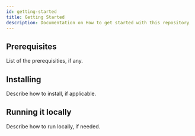 ```yaml
---
id: getting-started
title: Getting Started
description: Documentation on How to get started with this repository
---
```


## Prerequisites

List of the prerequisities, if any.

## Installing

Describe how to install, if applicable.

## Running it locally

Describe how to run locally, if needed.
